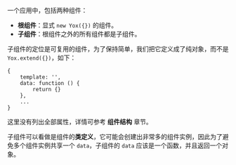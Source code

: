 一个应用中，包括两种组件：

* **根组件**：显式 `new Yox({})` 的组件。
* **子组件**：根组件之外的所有组件都是子组件。

子组件的定位是可复用的组件，为了保持简单，我们把它定义成了纯对象，而不是 `Yox.extend({})`，如下：

```javascrit
{
    template: '',
    data: function () {
        return {}
    },
    ...
}
```

这里没有列出全部属性，详情可参考 **组件结构** 章节。

子组件可以看做是组件的**类定义**，它可能会创建出非常多的组件实例，因此为了避免多个组件实例共享一个 `data`，子组件的 `data` 应该是一个函数，并且返回一个对象。
